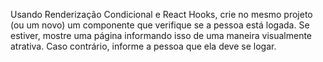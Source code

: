 Usando Renderização Condicional e React Hooks, crie no mesmo projeto (ou um novo) um componente que verifique se a pessoa está logada. Se estiver, mostre uma página informando isso de uma maneira visualmente atrativa. Caso contrário, informe a pessoa que ela deve se logar.
